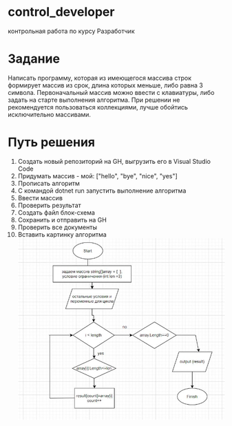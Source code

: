 # control_developer
контрольная работа по курсу Разработчик
# Задание
Написать программу, которая из имеющегося массива строк формирует массив из срок, длина которых меньше, либо равна 3 символа. Первоначальный массив можно ввести с клавиатуры, либо задать на старте выполнения алгоритма. При решении не рекомендуется пользоваться коллекциями, лучше обойтись исключительно массивами.
# Путь решения
1. Создать новый репозиторий на GH, выгрузить его в Visual Studio Code
2. Придумать массив - мой: ["hello", "bye", "nice", "yes"]
3. Прописать алгоритм
4. С командой dotnet run запустить выполнение алгоритма
5. Ввести массив
6. Проверить результат
7. Создать файл блок-схема
8. Сохранить и отправить на GH
9. Проверить все документы
10. Вставить картинку алгоритма
![Getting Started](%D0%B0%D0%BB%D0%B3%D0%BE%D1%80%D0%B8%D1%82%D0%BC1.JPG)